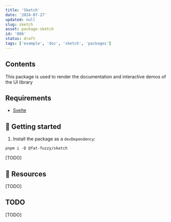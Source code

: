 ```yaml
---
title: 'Sketch'
date: '2024-07-27'
updated: null
slug: sketch
asset: package-sketch
id: '006'
status: draft
tags: ['example', 'doc', 'sketch', 'packages']
---
```


## Contents

This package is used to render the documentation and interactive demos of the UI library

## Requirements

- [Svelte](https://svelte.dev/)

## 🚧 Getting started

1. Install the package as a `devDependency`:

```shell
pnpm i -D @fat-fuzzy/sketch
```

[TODO]

## 🚧 Resources

[TODO]

## TODO

[TODO]
